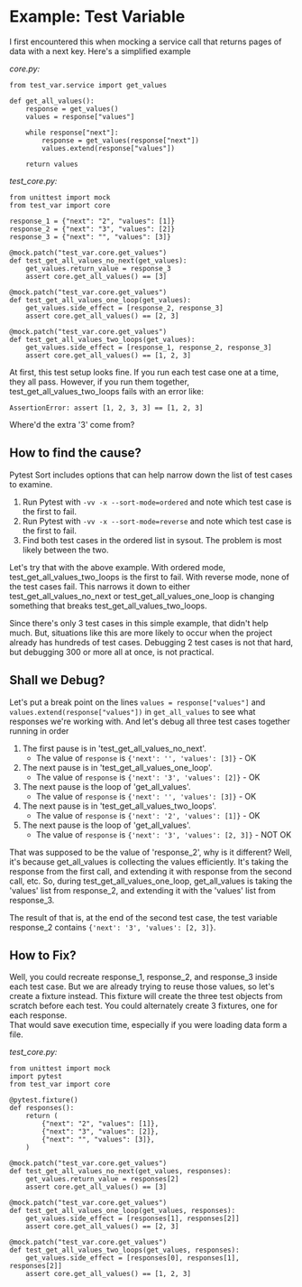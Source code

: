 # Example: Test Variable

I first encountered this when mocking a service call that returns pages of data with a next key.  Here's a simplified example

_core.py:_
```python3
from test_var.service import get_values

def get_all_values():
    response = get_values()
    values = response["values"]

    while response["next"]:
        response = get_values(response["next"])
        values.extend(response["values"])
    
    return values
```

_test_core.py:_
```python3
from unittest import mock
from test_var import core

response_1 = {"next": "2", "values": [1]}
response_2 = {"next": "3", "values": [2]}
response_3 = {"next": "", "values": [3]}

@mock.patch("test_var.core.get_values")
def test_get_all_values_no_next(get_values):
    get_values.return_value = response_3
    assert core.get_all_values() == [3]

@mock.patch("test_var.core.get_values")
def test_get_all_values_one_loop(get_values):
    get_values.side_effect = [response_2, response_3]
    assert core.get_all_values() == [2, 3]

@mock.patch("test_var.core.get_values")
def test_get_all_values_two_loops(get_values):
    get_values.side_effect = [response_1, response_2, response_3]
    assert core.get_all_values() == [1, 2, 3]
```

At first, this test setup looks fine.  If you run each test case one at a time, they all pass.
However, if you run them together, test_get_all_values_two_loops fails with an error like:

`AssertionError: assert [1, 2, 3, 3] == [1, 2, 3]`

Where'd the extra '3' come from?

## How to find the cause?

Pytest Sort includes options that can help narrow down the list of test cases to examine.

1. Run Pytest with `-vv -x --sort-mode=ordered` and note which test case is the first to fail.
2. Run Pytest with `-vv -x --sort-mode=reverse` and note which test case is the first to fail.
3. Find both test cases in the ordered list in sysout.  The problem is most likely between the two.

Let's try that with the above example.
With ordered mode, test_get_all_values_two_loops is the first to fail.
With reverse mode, none of the test cases fail.
This narrows it down to either test_get_all_values_no_next or test_get_all_values_one_loop is changing something that breaks test_get_all_values_two_loops.

Since there's only 3 test cases in this simple example, that didn't help much.
But, situations like this are more likely to occur when the project already has hundreds of test cases.
Debugging 2 test cases is not that hard, but debugging 300 or more all at once, is not practical.

## Shall we Debug?

Let's put a break point on the lines `values = response["values"]` and `values.extend(response["values"])` in `get_all_values` to see what responses we're working with.
And let's debug all three test cases together running in order

1. The first pause is in 'test_get_all_values_no_next'.
    * The value of `response` is `{'next': '', 'values': [3]}` - OK
2. The next pause is in 'test_get_all_values_one_loop'.
    * The value of `response` is `{'next': '3', 'values': [2]}` - OK
3. The next pause is the loop of 'get_all_values'.
    * The value of `response` is `{'next': '', 'values': [3]}` - OK
4. The next pause is in 'test_get_all_values_two_loops'.
    * The value of `response` is `{'next': '2', 'values': [1]}` - OK
5. The next pause is the loop of 'get_all_values'.
    * The value of `response` is `{'next': '3', 'values': [2, 3]}` - NOT OK

That was supposed to be the value of 'response_2', why is it different?
Well, it's because get_all_values is collecting the values efficiently.
It's taking the response from the first call, and extending it with response from the second call, etc.
So, during test_get_all_values_one_loop, get_all_values is taking the 'values' list from response_2, and extending it with the 'values' list from response_3.

The result of that is, at the end of the second test case, the test variable response_2 contains `{'next': '3', 'values': [2, 3]}`.

## How to Fix?

Well, you could recreate response_1, response_2, and response_3 inside each test case.
But we are already trying to reuse those values, so let's create a fixture instead.
This fixture will create the three test objects from scratch before each test.
You could alternately create 3 fixtures, one for each response.  
That would save execution time, especially if you were loading data form a file.

_test_core.py:_
```python3
from unittest import mock
import pytest
from test_var import core

@pytest.fixture()
def responses():
    return (
        {"next": "2", "values": [1]},
        {"next": "3", "values": [2]},
        {"next": "", "values": [3]},
    )

@mock.patch("test_var.core.get_values")
def test_get_all_values_no_next(get_values, responses):
    get_values.return_value = responses[2]
    assert core.get_all_values() == [3]

@mock.patch("test_var.core.get_values")
def test_get_all_values_one_loop(get_values, responses):
    get_values.side_effect = [responses[1], responses[2]]
    assert core.get_all_values() == [2, 3]

@mock.patch("test_var.core.get_values")
def test_get_all_values_two_loops(get_values, responses):
    get_values.side_effect = [responses[0], responses[1], responses[2]]
    assert core.get_all_values() == [1, 2, 3]
```